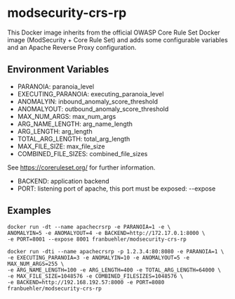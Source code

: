 # modsecurity-crs-rp

This Docker image inherits from the official OWASP Core Rule Set Docker image (ModSecurity + Core Rule Set) and adds some configurable variables and an Apache Reverse Proxy configuration.

## Environment Variables
* PARANOIA: paranoia_level
* EXECUTING_PARANOIA: executing_paranoia_level
* ANOMALYIN: inbound_anomaly_score_threshold
* ANOMALYOUT: outbound_anomaly_score_threshold
* MAX_NUM_ARGS: max_num_args
* ARG_NAME_LENGTH: arg_name_length
* ARG_LENGTH: arg_length
* TOTAL_ARG_LENGTH: total_arg_length
* MAX_FILE_SIZE: max_file_size
* COMBINED_FILE_SIZES: combined_file_sizes


See https://coreruleset.org/ for further information.

* BACKEND: application backend
* PORT: listening port of apache, this port must be exposed: --expose

## Examples
```
docker run -dt --name apachecrsrp -e PARANOIA=1 -e \
ANOMALYIN=5 -e ANOMALYOUT=4 -e BACKEND=http://172.17.0.1:8000 \
-e PORT=8001 --expose 8001 franbuehler/modsecurity-crs-rp
```


```
docker run -dti --name apachecrsrp -p 1.2.3.4:80:8080 -e PARANOIA=1 \
-e EXECUTING_PARANOIA=3 -e ANOMALYIN=10 -e ANOMALYOUT=5 -e MAX_NUM_ARGS=255 \
-e ARG_NAME_LENGTH=100 -e ARG_LENGTH=400 -e TOTAL_ARG_LENGTH=64000 \
-e MAX_FILE_SIZE=1048576 -e COMBINED_FILESIZES=1048576 \
-e BACKEND=http://192.168.192.57:8000 -e PORT=8080 franbuehler/modsecurity-crs-rp
```



